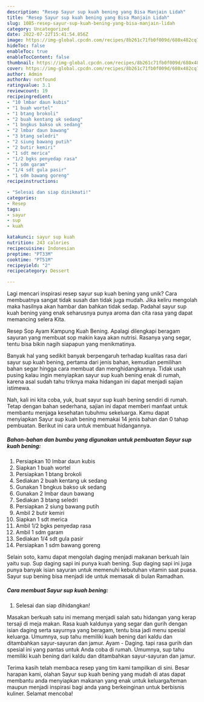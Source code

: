 ```yaml
---
description: "Resep Sayur sup kuah bening yang Bisa Manjain Lidah"
title: "Resep Sayur sup kuah bening yang Bisa Manjain Lidah"
slug: 1085-resep-sayur-sup-kuah-bening-yang-bisa-manjain-lidah
category: Uncategorized
date: 2022-07-22T15:41:54.856Z
image: https://img-global.cpcdn.com/recipes/8b261c71fb0f009d/680x482cq70/sayur-sup-kuah-bening-foto-resep-utama.jpg
hideToc: false
enableToc: true
enableTocContent: false
thumbnail: https://img-global.cpcdn.com/recipes/8b261c71fb0f009d/680x482cq70/sayur-sup-kuah-bening-foto-resep-utama.jpg
cover: https://img-global.cpcdn.com/recipes/8b261c71fb0f009d/680x482cq70/sayur-sup-kuah-bening-foto-resep-utama.jpg
author: Admin
authorAv: notfound
ratingvalue: 3.1
reviewcount: 19
recipeingredient:
- "10 lmbar daun kubis"
- "1 buah wortel"
- "1 btang brokoli"
- "2 buah kentang uk sedang"
- "1 bngkus bakso uk sedang"
- "2 lmbar daun bawang"
- "3 btang seledri"
- "2 siung bawang putih"
- "2 butir kemiri"
- "1 sdt merica"
- "1/2 bgks penyedap rasa"
- "1 sdm garam"
- "1/4 sdt gula pasir"
- "1 sdm bawang goreng"
recipeinstructions:

- "Selesai dan siap dinikmati!"
categories:
- Resep
tags:
- sayur
- sup
- kuah

katakunci: sayur sup kuah 
nutrition: 243 calories
recipecuisine: Indonesian
preptime: "PT33M"
cooktime: "PT51M"
recipeyield: "2"
recipecategory: Dessert

---
```





Lagi mencari inspirasi resep sayur sup kuah bening yang unik? Cara membuatnya sangat tidak susah dan tidak juga mudah. Jika keliru mengolah maka hasilnya akan hambar dan bahkan tidak sedap. Padahal sayur sup kuah bening yang enak seharusnya punya aroma dan cita rasa yang dapat memancing selera Kita.





Resep Sop Ayam Kampung Kuah Bening. Apalagi dilengkapi beragam sayuran yang membuat sop makin kaya akan nutrisi. Rasanya yang segar, tentu bisa bikin nagih siapapun yang menikmatinya.

Banyak hal yang sedikit banyak berpengaruh terhadap kualitas rasa dari sayur sup kuah bening, pertama dari jenis bahan, kemudian pemilihan bahan segar hingga cara membuat dan menghidangkannya. Tidak usah pusing kalau ingin menyiapkan sayur sup kuah bening enak di rumah, karena asal sudah tahu triknya maka hidangan ini dapat menjadi sajian istimewa.






Nah, kali ini kita coba, yuk, buat sayur sup kuah bening sendiri di rumah. Tetap dengan bahan sederhana, sajian ini dapat memberi manfaat untuk membantu menjaga kesehatan tubuhmu sekeluarga. Kamu dapat menyiapkan Sayur sup kuah bening memakai 14 jenis bahan dan 0 tahap pembuatan. Berikut ini cara untuk membuat hidangannya.

<!--inarticleads1-->

##### Bahan-bahan dan bumbu yang digunakan untuk pembuatan Sayur sup kuah bening:

1. Persiapkan 10 lmbar daun kubis
1. Siapkan 1 buah wortel
1. Persiapkan 1 btang brokoli
1. Sediakan 2 buah kentang uk sedang
1. Gunakan 1 bngkus bakso uk sedang
1. Gunakan 2 lmbar daun bawang
1. Sediakan 3 btang seledri
1. Persiapkan 2 siung bawang putih
1. Ambil 2 butir kemiri
1. Siapkan 1 sdt merica
1. Ambil 1/2 bgks penyedap rasa
1. Ambil 1 sdm garam
1. Sediakan 1/4 sdt gula pasir
1. Persiapkan 1 sdm bawang goreng


Selain soto, kamu dapat mengolah daging menjadi makanan berkuah lain yaitu sup. Sup daging sapi ini punya kuah bening. Sup daging sapi ini juga punya banyak isian sayuran untuk memenuhi kebutuhan vitamin saat puasa. Sayur sup bening bisa menjadi ide untuk memasak di bulan Ramadhan. 

<!--inarticleads2-->

##### Cara membuat Sayur sup kuah bening:


1. Selesai dan siap dihidangkan!

Masakan berkuah satu ini memang menjadi salah satu hidangan yang kerap tersaji di meja makan. Rasa kuah kaldunya yang segar dan gurih dengan isian daging serta sayurnya yang beragam, tentu bisa jadi menu spesial keluarga. Umumnya, sup tahu memiliki kuah bening dari kaldu dan ditambahkan sayur-sayuran dan jamur. Ayam - Daging. tapi rasa gurih dan spesial ini yang pantas untuk Anda coba di rumah. Umumnya, sup tahu memiliki kuah bening dari kaldu dan ditambahkan sayur-sayuran dan jamur. 

Terima kasih telah membaca resep yang tim kami tampilkan di sini. Besar harapan kami, olahan Sayur sup kuah bening yang mudah di atas dapat membantu anda menyiapkan makanan yang enak untuk keluarga/teman maupun menjadi inspirasi bagi anda yang berkeinginan untuk berbisnis kuliner. Selamat mencoba!
